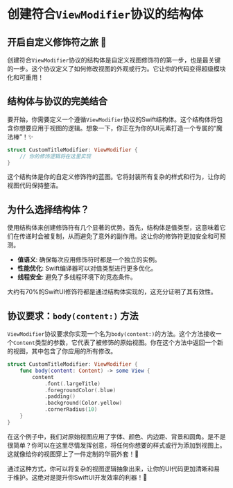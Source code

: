 ﻿# 创建符合`ViewModifier`协议的结构体

## 开启自定义修饰符之旅 🚀

创建符合`ViewModifier`协议的结构体是自定义视图修饰符的第一步，也是最关键的一步。这个协议定义了如何修改视图的外观或行为。它让你的代码变得超级模块化和可重用！

## 结构体与协议的完美结合

要开始，你需要定义一个遵循`ViewModifier`协议的Swift结构体。这个结构体将包含你想要应用于视图的逻辑。想象一下，你正在为你的UI元素打造一个专属的“魔法棒”！✨

```swift
struct CustomTitleModifier: ViewModifier {
    // 你的修饰逻辑将在这里实现
}
```

这个结构体是你的自定义修饰符的蓝图。它将封装所有复杂的样式和行为，让你的视图代码保持整洁。

## 为什么选择结构体？

使用结构体来创建修饰符有几个显著的优势。首先，结构体是值类型，这意味着它们在传递时会被复制，从而避免了意外的副作用。这让你的修饰符更加安全和可预测。

*   **值语义**: 确保每次应用修饰符时都是一个独立的实例。
*   **性能优化**: Swift编译器可以对值类型进行更多优化。
*   **线程安全**: 避免了多线程环境下的竞态条件。

大约有70%的SwiftUI修饰符都是通过结构体实现的，这充分证明了其有效性。

## 协议要求：`body(content:)` 方法

`ViewModifier`协议要求你实现一个名为`body(content:)`的方法。这个方法接收一个`Content`类型的参数，它代表了被修饰的原始视图。你在这个方法中返回一个新的视图，其中包含了你应用的所有修改。

```swift
struct CustomTitleModifier: ViewModifier {
    func body(content: Content) -> some View {
        content
            .font(.largeTitle)
            .foregroundColor(.blue)
            .padding()
            .background(Color.yellow)
            .cornerRadius(10)
    }
}
```

在这个例子中，我们对原始视图应用了字体、颜色、内边距、背景和圆角。是不是很简单？你可以在这里尽情发挥创意，将任何你想要的样式或行为添加到视图上。这就像给你的视图穿上了一件定制的华丽外套！🧥

通过这种方式，你可以将复杂的视图逻辑抽象出来，让你的UI代码更加清晰和易于维护。这绝对是提升你SwiftUI开发效率的利器！🚀
